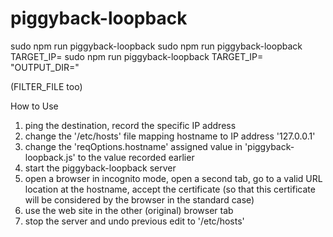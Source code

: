 # piggyback-loopback

sudo npm run piggyback-loopback
sudo npm run piggyback-loopback TARGET_IP=
sudo npm run piggyback-loopback TARGET_IP= "OUTPUT_DIR="

(FILTER_FILE too)

How to Use
1) ping the destination, record the specific IP address
2) change the '/etc/hosts' file mapping hostname to IP address '127.0.0.1'
3) change the 'reqOptions.hostname' assigned value in 'piggyback-loopback.js' to the value recorded earlier
4) start the piggyback-loopback server
5) open a browser in incognito mode, open a second tab, go to a valid URL location at the hostname, accept the certificate (so that this certificate will be considered by the browser in the standard case)
6) use the web site in the other (original) browser tab
7) stop the server and undo previous edit to '/etc/hosts'

